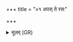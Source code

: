 +++
title = "०१ अपस् ते रसः"

+++
<details><summary>मूलम् (GR)</summary>

अपस् ते रसः सिषक्तु यातुधान स्वाहा ॥
</details>